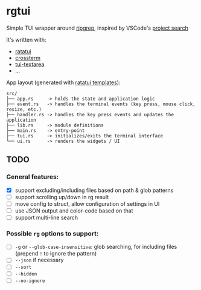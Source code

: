 # rgtui

Simple TUI wrapper around [ripgrep](https://github.com/BurntSushi/ripgrep), inspired by VSCode's [project search](https://code.visualstudio.com/docs/editor/codebasics#_advanced-search-options)

It's written with:

- [ratatui](https://github.com/ratatui-org/ratatui)
- [crossterm](https://github.com/crossterm-rs/crossterm)
- [tui-textarea](https://github.com/rhysd/tui-textarea)
- ...

App layout (generated with [ratatui templates](https://github.com/ratatui-org/templates)):

```text
src/
├── app.rs     -> holds the state and application logic
├── event.rs   -> handles the terminal events (key press, mouse click, resize, etc.)
├── handler.rs -> handles the key press events and updates the application
├── lib.rs     -> module definitions
├── main.rs    -> entry-point
├── tui.rs     -> initializes/exits the terminal interface
└── ui.rs      -> renders the widgets / UI
```

## TODO

### General features:

- [x] support excluding/including files based on path & glob patterns
- [ ] support scrolling up/down in rg result
- [ ] move config to struct, allow configuration of settings in UI
- [ ] use JSON output and color-code based on that
- [ ] support multi-line search

### Possible `rg` options to support:

- [ ] `-g` or `--glob-case-insensitive`: glob searching, for including files (prepend `!` to ignore the pattern)
- [ ] `--json` if necessary
- [ ] `--sort`
- [ ] `--hidden`
- [ ] `--no-ignore`
